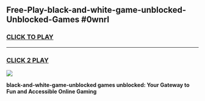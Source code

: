 
## Free-Play-black-and-white-game-unblocked-Unblocked-Games #0wnrl
<h3>
<a href="https://news.freeplayer.one?title=black-and-white-game-unblocked&ref=8M">CLICK TO PLAY</a></h3>
<hr>

<h3>
<a href="https://news.freeplayer.one?title=black-and-white-game-unblocked&ref=8M">CLICK 2 PLAY</a>
  
</h3>

<a href="https://news.freeplayer.one?title=black-and-white-game-unblocked&ref=8M"><img src="https://clearcache.store/games.png"></a>


**black-and-white-game-unblocked games unblocked: Your Gateway to Fun and Accessible Online Gaming**
